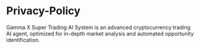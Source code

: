 # Privacy-Policy
Gamma X Super Trading AI System is an advanced cryptocurrency trading AI agent, optimized for in-depth market analysis and automated opportunity identification.
